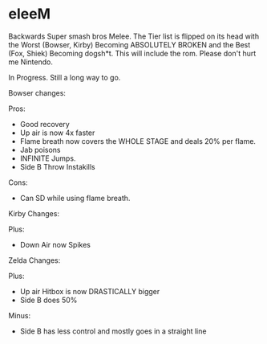 # eleeM 
Backwards Super smash bros Melee. The Tier list is flipped on its head with the Worst (Bowser, Kirby) Becoming ABSOLUTELY BROKEN and the Best (Fox, Shiek) Becoming dogsh*t.
This will include the rom. Please don't hurt me Nintendo.

In Progress. Still a long way to go.

Bowser changes:

Pros:
+ Good recovery
+ Up air is now 4x faster
+ Flame breath now covers the WHOLE STAGE and deals 20% per flame.
+ Jab poisons
+ INFINITE Jumps.
+ Side B Throw Instakills

Cons:

- Can SD while using flame breath.


Kirby Changes:

Plus:
+ Down Air now Spikes

Zelda Changes:

Plus:
+ Up air Hitbox is now DRASTICALLY bigger
+ Side B does 50%

Minus:

+ Side B has less control and mostly goes in a straight line
